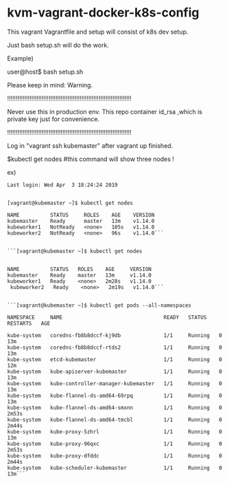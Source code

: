 # kvm-vagrant-docker-k8s-config
 This vagrant Vagrantfile and setup will consist of k8s dev setup.
 
 Just bash setup.sh will do the work.

Example)


user@host$ bash setup.sh

Please keep in mind:
Warning.

!!!!!!!!!!!!!!!!!!!!!!!!!!!!!!!!!!!!!!!!!!!!!!!!!!!!!!!!!!!!!!!!!!!!!!!!

 Never use this in production env. This repo container id_rsa ,which is private key just for convenience.

!!!!!!!!!!!!!!!!!!!!!!!!!!!!!!!!!!!!!!!!!!!!!!!!!!!!!!!!!!!!!!!!!!!!!!!!


Log in "vagrant ssh kubemaster" after vagrant up finished.

$kubectl get nodes #this command will show three nodes !

ex)
```oyj@oyj-laptop:~/kvm-vagrant-docker-k8s-config$ vagrant ssh kubemaster
Last login: Wed Apr  3 18:24:24 2019


[vagrant@kubemaster ~]$ kubectl get nodes

NAME          STATUS     ROLES    AGE    VERSION
kubemaster    Ready      master   13m    v1.14.0
kubeworker1   NotReady   <none>   105s   v1.14.0
kubeworker2   NotReady   <none>   96s    v1.14.0```


```[vagrant@kubemaster ~]$ kubectl get nodes


NAME          STATUS   ROLES    AGE     VERSION
kubemaster    Ready    master   13m     v1.14.0
kubeworker1   Ready    <none>   2m28s   v1.14.0
 kubeworker2   Ready    <none>   2m19s   v1.14.0```


```[vagrant@kubemaster ~]$ kubectl get pods --all-namespaces

NAMESPACE     NAME                                 READY   STATUS    RESTARTS   AGE

kube-system   coredns-fb8b8dccf-kj9db              1/1     Running   0          13m
kube-system   coredns-fb8b8dccf-rtds2              1/1     Running   0          13m
kube-system   etcd-kubemaster                      1/1     Running   0          12m
kube-system   kube-apiserver-kubemaster            1/1     Running   0          13m
kube-system   kube-controller-manager-kubemaster   1/1     Running   0          13m
kube-system   kube-flannel-ds-amd64-69rpq          1/1     Running   0          13m
kube-system   kube-flannel-ds-amd64-smxnn          1/1     Running   0          2m53s
kube-system   kube-flannel-ds-amd64-tmcbl          1/1     Running   0          2m44s
kube-system   kube-proxy-5zhrl                     1/1     Running   0          13m
kube-system   kube-proxy-96qxc                     1/1     Running   0          2m53s
kube-system   kube-proxy-dfddc                     1/1     Running   0          2m44s
kube-system   kube-scheduler-kubemaster            1/1     Running   0          13m```

